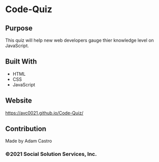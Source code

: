 # Code-Quiz

## Purpose
This quiz will help new web developers gauge thier knowledge level on JavaScript.

## Built With
* HTML
* CSS
* JavaScript

## Website
https://avc0021.github.io/Code-Quiz/

## Contribution
Made by Adam Castro

### ©2021 Social Solution Services, Inc. 